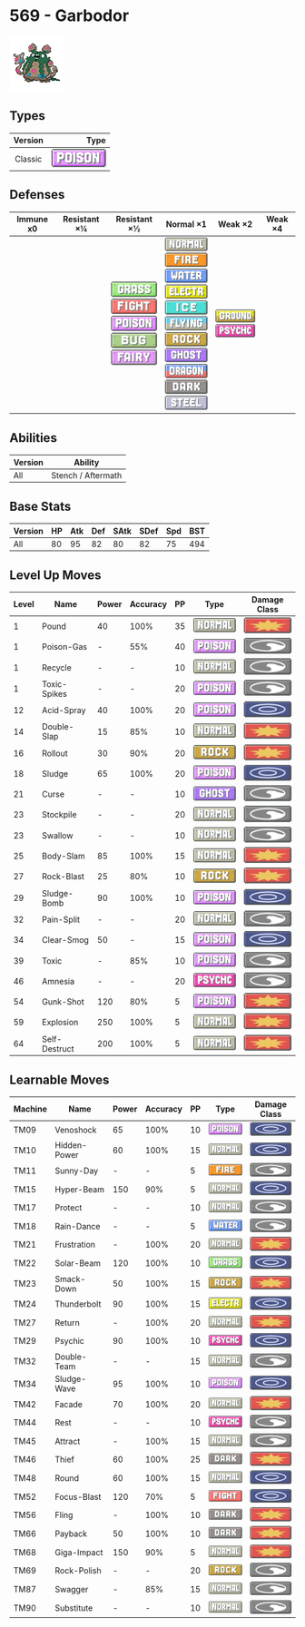 # 569 - Garbodor

![garbodor](../img/pokemon/569.png)

## Types

| Version | Type                               |
| :-----: | ---------------------------------: |
| Classic | ![poison](../img/types/poison.png) |

## Defenses

| Immune x0 | Resistant ×¼ | Resistant ×½                                                                                                                                                                             | Normal ×1                                                                                                                                                                                                                                                                                                                                                                                                            | Weak ×2                                                                     | Weak ×4 |
| --------- | ------------ | ---------------------------------------------------------------------------------------------------------------------------------------------------------------------------------------- | -------------------------------------------------------------------------------------------------------------------------------------------------------------------------------------------------------------------------------------------------------------------------------------------------------------------------------------------------------------------------------------------------------------------- | --------------------------------------------------------------------------- | ------- |
|           |              | ![grass](../img/types/grass.png)<br/>![fighting](../img/types/fighting.png)<br/>![poison](../img/types/poison.png)<br/>![bug](../img/types/bug.png)<br/>![fairy](../img/types/fairy.png) | ![normal](../img/types/normal.png)<br/>![fire](../img/types/fire.png)<br/>![water](../img/types/water.png)<br/>![electric](../img/types/electric.png)<br/>![ice](../img/types/ice.png)<br/>![flying](../img/types/flying.png)<br/>![rock](../img/types/rock.png)<br/>![ghost](../img/types/ghost.png)<br/>![dragon](../img/types/dragon.png)<br/>![dark](../img/types/dark.png)<br/>![steel](../img/types/steel.png) | ![ground](../img/types/ground.png)<br/>![psychic](../img/types/psychic.png) |         |

## Abilities

| Version | Ability            |
| ------- | ------------------ |
| All     | Stench / Aftermath |

## Base Stats

| Version | HP | Atk | Def | SAtk | SDef | Spd | BST |
| ------- | -- | --- | --- | ---- | ---- | --- | --- |
| All     | 80 | 95  | 82  | 80   | 82   | 75  | 494 |

## Level Up Moves

| Level | Name          | Power | Accuracy | PP | Type                                 | Damage Class                           |
| ----- | ------------- | ----- | -------- | -- | ------------------------------------ | -------------------------------------- |
| 1     | Pound         | 40    | 100%     | 35 | ![normal](../img/types/normal.png)   | ![physical](../img/types/physical.png) |
| 1     | Poison-Gas    | -     | 55%      | 40 | ![poison](../img/types/poison.png)   | ![status](../img/types/status.png)     |
| 1     | Recycle       | -     | -        | 10 | ![normal](../img/types/normal.png)   | ![status](../img/types/status.png)     |
| 1     | Toxic-Spikes  | -     | -        | 20 | ![poison](../img/types/poison.png)   | ![status](../img/types/status.png)     |
| 12    | Acid-Spray    | 40    | 100%     | 20 | ![poison](../img/types/poison.png)   | ![special](../img/types/special.png)   |
| 14    | Double-Slap   | 15    | 85%      | 10 | ![normal](../img/types/normal.png)   | ![physical](../img/types/physical.png) |
| 16    | Rollout       | 30    | 90%      | 20 | ![rock](../img/types/rock.png)       | ![physical](../img/types/physical.png) |
| 18    | Sludge        | 65    | 100%     | 20 | ![poison](../img/types/poison.png)   | ![special](../img/types/special.png)   |
| 21    | Curse         | -     | -        | 10 | ![ghost](../img/types/ghost.png)     | ![status](../img/types/status.png)     |
| 23    | Stockpile     | -     | -        | 20 | ![normal](../img/types/normal.png)   | ![status](../img/types/status.png)     |
| 23    | Swallow       | -     | -        | 10 | ![normal](../img/types/normal.png)   | ![status](../img/types/status.png)     |
| 25    | Body-Slam     | 85    | 100%     | 15 | ![normal](../img/types/normal.png)   | ![physical](../img/types/physical.png) |
| 27    | Rock-Blast    | 25    | 80%      | 10 | ![rock](../img/types/rock.png)       | ![physical](../img/types/physical.png) |
| 29    | Sludge-Bomb   | 90    | 100%     | 10 | ![poison](../img/types/poison.png)   | ![special](../img/types/special.png)   |
| 32    | Pain-Split    | -     | -        | 20 | ![normal](../img/types/normal.png)   | ![status](../img/types/status.png)     |
| 34    | Clear-Smog    | 50    | -        | 15 | ![poison](../img/types/poison.png)   | ![special](../img/types/special.png)   |
| 39    | Toxic         | -     | 85%      | 10 | ![poison](../img/types/poison.png)   | ![status](../img/types/status.png)     |
| 46    | Amnesia       | -     | -        | 20 | ![psychic](../img/types/psychic.png) | ![status](../img/types/status.png)     |
| 54    | Gunk-Shot     | 120   | 80%      | 5  | ![poison](../img/types/poison.png)   | ![physical](../img/types/physical.png) |
| 59    | Explosion     | 250   | 100%     | 5  | ![normal](../img/types/normal.png)   | ![physical](../img/types/physical.png) |
| 64    | Self-Destruct | 200   | 100%     | 5  | ![normal](../img/types/normal.png)   | ![physical](../img/types/physical.png) |

## Learnable Moves

| Machine | Name         | Power | Accuracy | PP | Type                                   | Damage Class                           |
| ------- | ------------ | ----- | -------- | -- | -------------------------------------- | -------------------------------------- |
| TM09    | Venoshock    | 65    | 100%     | 10 | ![poison](../img/types/poison.png)     | ![special](../img/types/special.png)   |
| TM10    | Hidden-Power | 60    | 100%     | 15 | ![normal](../img/types/normal.png)     | ![special](../img/types/special.png)   |
| TM11    | Sunny-Day    | -     | -        | 5  | ![fire](../img/types/fire.png)         | ![status](../img/types/status.png)     |
| TM15    | Hyper-Beam   | 150   | 90%      | 5  | ![normal](../img/types/normal.png)     | ![special](../img/types/special.png)   |
| TM17    | Protect      | -     | -        | 10 | ![normal](../img/types/normal.png)     | ![status](../img/types/status.png)     |
| TM18    | Rain-Dance   | -     | -        | 5  | ![water](../img/types/water.png)       | ![status](../img/types/status.png)     |
| TM21    | Frustration  | -     | 100%     | 20 | ![normal](../img/types/normal.png)     | ![physical](../img/types/physical.png) |
| TM22    | Solar-Beam   | 120   | 100%     | 10 | ![grass](../img/types/grass.png)       | ![special](../img/types/special.png)   |
| TM23    | Smack-Down   | 50    | 100%     | 15 | ![rock](../img/types/rock.png)         | ![physical](../img/types/physical.png) |
| TM24    | Thunderbolt  | 90    | 100%     | 15 | ![electric](../img/types/electric.png) | ![special](../img/types/special.png)   |
| TM27    | Return       | -     | 100%     | 20 | ![normal](../img/types/normal.png)     | ![physical](../img/types/physical.png) |
| TM29    | Psychic      | 90    | 100%     | 10 | ![psychic](../img/types/psychic.png)   | ![special](../img/types/special.png)   |
| TM32    | Double-Team  | -     | -        | 15 | ![normal](../img/types/normal.png)     | ![status](../img/types/status.png)     |
| TM34    | Sludge-Wave  | 95    | 100%     | 10 | ![poison](../img/types/poison.png)     | ![special](../img/types/special.png)   |
| TM42    | Facade       | 70    | 100%     | 20 | ![normal](../img/types/normal.png)     | ![physical](../img/types/physical.png) |
| TM44    | Rest         | -     | -        | 10 | ![psychic](../img/types/psychic.png)   | ![status](../img/types/status.png)     |
| TM45    | Attract      | -     | 100%     | 15 | ![normal](../img/types/normal.png)     | ![status](../img/types/status.png)     |
| TM46    | Thief        | 60    | 100%     | 25 | ![dark](../img/types/dark.png)         | ![physical](../img/types/physical.png) |
| TM48    | Round        | 60    | 100%     | 15 | ![normal](../img/types/normal.png)     | ![special](../img/types/special.png)   |
| TM52    | Focus-Blast  | 120   | 70%      | 5  | ![fighting](../img/types/fighting.png) | ![special](../img/types/special.png)   |
| TM56    | Fling        | -     | 100%     | 10 | ![dark](../img/types/dark.png)         | ![physical](../img/types/physical.png) |
| TM66    | Payback      | 50    | 100%     | 10 | ![dark](../img/types/dark.png)         | ![physical](../img/types/physical.png) |
| TM68    | Giga-Impact  | 150   | 90%      | 5  | ![normal](../img/types/normal.png)     | ![physical](../img/types/physical.png) |
| TM69    | Rock-Polish  | -     | -        | 20 | ![rock](../img/types/rock.png)         | ![status](../img/types/status.png)     |
| TM87    | Swagger      | -     | 85%      | 15 | ![normal](../img/types/normal.png)     | ![status](../img/types/status.png)     |
| TM90    | Substitute   | -     | -        | 10 | ![normal](../img/types/normal.png)     | ![status](../img/types/status.png)     |